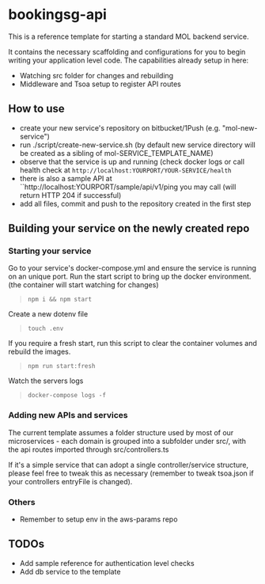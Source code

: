 # bookingsg-api

This is a reference template for starting a standard MOL backend service.

It contains the necessary scaffolding and configurations for you to begin writing your application level code. The capabilities already setup in here:

- Watching src folder for changes and rebuilding
- Middleware and Tsoa setup to register API routes

## How to use

- create your new service's repository on bitbucket/1Push (e.g. "mol-new-service")
- run ./script/create-new-service.sh (by default new service directory will be created as a sibling of mol-SERVICE_TEMPLATE_NAME)
- observe that the service is up and running (check docker logs or call health check at ``http://localhost:YOURPORT/YOUR-SERVICE/health``
- there is also a sample API at ``http://localhost:YOURPORT/sample/api/v1/ping you may call (will return HTTP 204 if successful)
- add all files, commit and push to the repository created in the first step

## Building your service on the newly created repo

### Starting your service

Go to your service's docker-compose.yml and ensure the service is running on an unique port.
Run the start script to bring up the docker environment. (the container will start watching for changes)
> ``npm i && npm start``

Create a new dotenv file
> ``touch .env``

If you require a fresh start, run this script to clear the container volumes and rebuild the images.
> ``npm run start:fresh``

Watch the servers logs
> ``docker-compose logs -f``

### Adding new APIs and services

The current template assumes a folder structure used by most of our microservices - each domain is grouped into a subfolder under src/, with the api routes imported through src/controllers.ts

If it's a simple service that can adopt a single controller/service structure, please feel free to tweak this as necessary (remember to tweak tsoa.json if your controllers entryFile is changed).

### Others

- Remember to setup env in the aws-params repo

## TODOs

- Add sample reference for authentication level checks
- Add db service to the template
